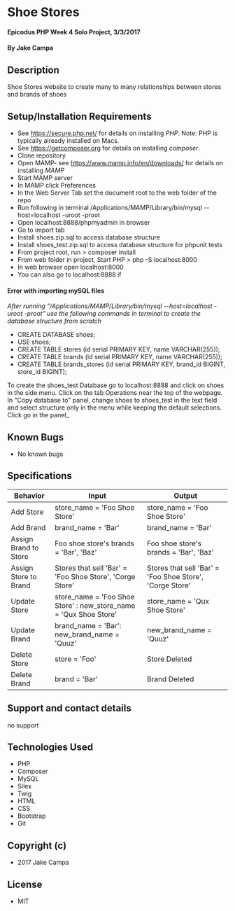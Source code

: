 # Shoe Stores

#### Epicodus PHP Week 4 Solo Project, 3/3/2017

#### By Jake Campa

## Description

Shoe Stores website to create many to many relationships between stores and brands of shoes

## Setup/Installation Requirements

* See https://secure.php.net/ for details on installing _PHP_.  Note: PHP is typically already installed on Macs.
* See https://getcomposer.org for details on installing _composer_.
* Clone repository
* Open MAMP- see https://www.mamp.info/en/downloads/ for details on installing _MAMP_
* Start MAMP server
* In MAMP click Preferences
* In the Web Server Tab set the document root to the web folder of the repo
* Run following in terminal /Applications/MAMP/Library/bin/mysql --host=localhost -uroot -proot
* Open localhost:8888/phpmyadmin in browser
* Go to import tab
* Install shoes.zip.sql to access database structure
* Install shoes_test.zip.sql to access database structure for phpunit tests
* From project root, run > composer install
* From web folder in project, Start PHP > php -S localhost:8000
* In web browser open localhost:8000
* You can also go to localhost:8888 if

#### Error with importing mySQL files
_After running "/Applications/MAMP/Library/bin/mysql --host=localhost -uroot -proot" use the following commands in terminal to create the database structure from scratch_
* CREATE DATABASE shoes;
* USE shoes;
* CREATE TABLE stores (id serial PRIMARY KEY, name VARCHAR(255));
* CREATE TABLE brands (id serial PRIMARY KEY, name VARCHAR(255));
* CREATE TABLE brands_stores (id serial PRIMARY KEY, brand_id BIGINT, store_id BIGINT);

To create the shoes_test Database go to localhost:8888 and click on shoes in the side menu. Click on the tab Operations near the top of the webpage. In "Copy database to" panel, change shoes to shoes_test in the text field and select structure only in the menu while keeping the default selections. Click go in the panel_

## Known Bugs
* No known bugs

## Specifications

| Behavior | Input | Output |      
|---| --- | --- |        
|Add Store| store_name = 'Foo Shoe Store'|store_name = 'Foo Shoe Store'|        
|Add Brand|brand_name = 'Bar'|brand_name = 'Bar'|        
|Assign Brand to Store|Foo shoe store's brands = 'Bar', 'Baz'|Foo shoe store's brands = 'Bar', 'Baz'|        
|Assign Store to Brand|Stores that sell 'Bar' = 'Foo Shoe Store', 'Corge Store'|Stores that sell 'Bar' = 'Foo Shoe Store', 'Corge Store'|
|Update Store | store_name = 'Foo Shoe Store' : new_store_name = 'Qux Shoe Store'|store_name = 'Qux Shoe Store'|        
|Update Brand |brand_name = 'Bar': new_brand_name = 'Quuz'|new_brand_name = 'Quuz'|
|Delete Store |store = 'Foo' | Store Deleted|
|Delete Brand |brand = 'Bar' | Brand Deleted|



## Support and contact details
no support

## Technologies Used
* PHP
* Composer
* MySQL
* Silex
* Twig
* HTML
* CSS
* Bootstrap
* Git

## Copyright (c)
* 2017 Jake Campa

## License
* MIT
